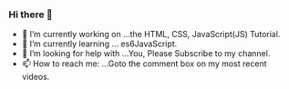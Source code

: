### Hi there 👋

<!--
**Sambhav-Sarasawat123/Sambhav-Sarasawat123** is a ✨ _special_ ✨ repository because its `README.md` (this file) appears on your GitHub profile.

Here are some ideas to get you started:
-->

- 🔭 I’m currently working on ...the HTML, CSS, JavaScript(JS) Tutorial.
- 🌱 I’m currently learning ... es6JavaScript.
- 🤔 I’m looking for help with ...You, Please Subscribe to my channel.
- 📫 How to reach me: ...Goto the comment box on my most recent videos.
